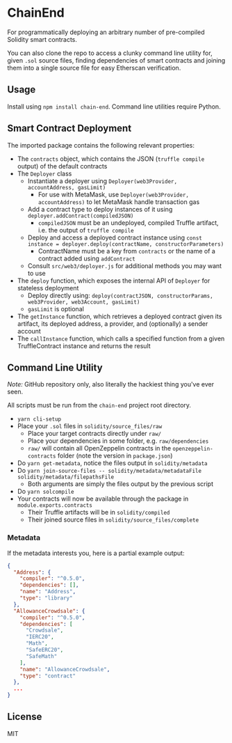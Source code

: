 # ChainEnd

For programmatically deploying an arbitrary number of pre-compiled Solidity smart contracts.

You can also clone the repo to access a clunky command line utility for, given `.sol` source files, finding dependencies of smart contracts and joining them into a single source file for easy Etherscan verification.

## Usage

Install using `npm install chain-end`. Command line utilities require Python.

## Smart Contract Deployment

The imported package contains the following relevant properties:

- The `contracts` object, which contains the JSON (`truffle compile` output) of the default contracts
- The `Deployer` class
  - Instantiate a deployer using `Deployer(web3Provider, accountAddress, gasLimit)`
    - For use with MetaMask, use `Deployer(web3Provider, accountAddress)` to let MetaMask handle transaction gas
  - Add a contract type to deploy instances of it using `deployer.addContract(compiledJSON)`
    - `compiledJSON` must be an undeployed, compiled Truffle artifact, i.e. the output of `truffle compile`
  - Deploy and access a deployed contract instance using `const instance = deployer.deploy(contractName, constructorParameters)`
    - ContractName must be a key from `contracts` or the name of a contract added using `addContract`
  - Consult `src/web3/deployer.js` for additional methods you may want to use
- The `deploy` function, which exposes the internal API of `Deployer` for stateless deployment
  - Deploy directly using: `deploy(contractJSON, constructorParams, web3Provider, web3Account, gasLimit)`
  - `gasLimit` is optional
- The `getInstance` function, which retrieves a deployed contract given its artifact, its deployed address, a provider, and (optionally) a sender account
- The `callInstance` function, which calls a specified function from a given TruffleContract instance and returns the result

## Command Line Utility

_Note:_ GitHub repository only, also literally the hackiest thing you've ever seen.

All scripts must be run from the `chain-end` project root directory.

- `yarn cli-setup`
- Place your `.sol` files in `solidity/source_files/raw`
  - Place your target contracts directly under `raw/`
  - Place your dependencies in some folder, e.g. `raw/dependencies`
  - `raw/` will contain all OpenZeppelin contracts in the `openzeppelin-contracts` folder (note the version in `package.json`)
- Do `yarn get-metadata`, notice the files output in `solidity/metadata`
- Do `yarn join-source-files -- solidity/metadata/metadataFile solidity/metadata/filepathsFile`
  - Both arguments are simply the files output by the previous script
- Do `yarn solcompile`
- Your contracts will now be available through the package in `module.exports.contracts`
  - Their Truffle artifacts will be in `solidity/compiled`
  - Their joined source files in `solidity/source_files/complete`

### Metadata

If the metadata interests you, here is a partial example output:

```json
{
  "Address": {
    "compiler": "^0.5.0",
    "dependencies": [],
    "name": "Address",
    "type": "library"
  },
  "AllowanceCrowdsale": {
    "compiler": "^0.5.0",
    "dependencies": [
      "Crowdsale",
      "IERC20",
      "Math",
      "SafeERC20",
      "SafeMath"
    ],
    "name": "AllowanceCrowdsale",
    "type": "contract"
  },
  ...
}
```

## License

MIT
